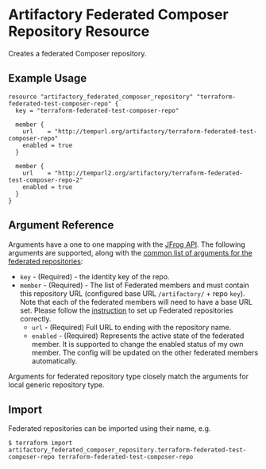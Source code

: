 # Artifactory Federated Composer Repository Resource

Creates a federated Composer repository.

## Example Usage

```hcl
resource "artifactory_federated_composer_repository" "terraform-federated-test-composer-repo" {
  key = "terraform-federated-test-composer-repo"

  member {
    url    = "http://tempurl.org/artifactory/terraform-federated-test-composer-repo"
    enabled = true
  }

  member {
    url    = "http://tempurl2.org/artifactory/terraform-federated-test-composer-repo-2"
    enabled = true
  }
}
```

## Argument Reference

Arguments have a one to one mapping with the [JFrog API](https://www.jfrog.com/confluence/display/JFROG/Repository+Configuration+JSON#RepositoryConfigurationJSON-FederatedRepository). 
The following arguments are supported, along with the [common list of arguments for the federated repositories](local.md):

* `key` - (Required) - the identity key of the repo.
* `member` - (Required) - The list of Federated members and must contain this repository URL (configured base URL
  `/artifactory/` + repo `key`). Note that each of the federated members will need to have a base URL set.
  Please follow the [instruction](https://www.jfrog.com/confluence/display/JFROG/Working+with+Federated+Repositories#WorkingwithFederatedRepositories-SettingUpaFederatedRepository)
  to set up Federated repositories correctly.
  * `url` - (Required) Full URL to ending with the repository name.
  * `enabled` - (Required) Represents the active state of the federated member. It is supported to change the enabled
    status of my own member. The config will be updated on the other federated members automatically.

Arguments for federated repository type closely match the arguments for local generic repository type.

## Import

Federated repositories can be imported using their name, e.g.
```
$ terraform import artifactory_federated_composer_repository.terraform-federated-test-composer-repo terraform-federated-test-composer-repo
```